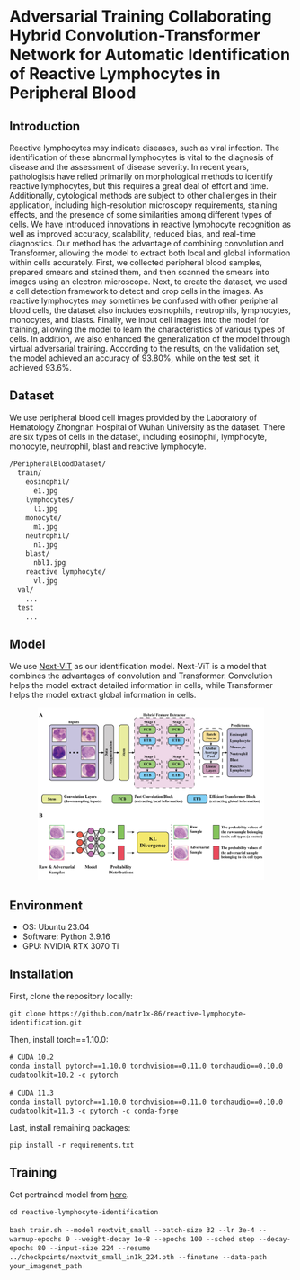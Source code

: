 # Adversarial Training Collaborating Hybrid Convolution-Transformer Network for Automatic Identification of Reactive Lymphocytes in Peripheral Blood

## Introduction
Reactive lymphocytes may indicate diseases, such as viral infection. The identification of these abnormal lymphocytes is vital to the diagnosis of disease and the assessment of disease severity. In recent years, pathologists have relied primarily on morphological methods to identify reactive lymphocytes, but this requires a great deal of effort and time. Additionally, cytological methods are subject to other challenges in their application, including high-resolution microscopy requirements, staining effects, and the presence of some similarities among different types of cells. We have introduced innovations in reactive lymphocyte recognition as well as improved accuracy, scalability, reduced bias, and real-time diagnostics. Our method has the advantage of combining convolution and Transformer, allowing the model to extract both local and global information within cells accurately. First, we collected peripheral blood samples, prepared smears and stained them, and then scanned the smears into images using an electron microscope. Next, to create the dataset, we used a cell detection framework to detect and crop cells in the images. As reactive lymphocytes may sometimes be confused with other peripheral blood cells, the dataset also includes eosinophils, neutrophils, lymphocytes, monocytes, and blasts. Finally, we input cell images into the model for training, allowing the model to learn the characteristics of various types of cells. In addition, we also enhanced the generalization of the model through virtual adversarial training. According to the results, on the validation set, the model achieved an accuracy of 93.80%, while on the test set, it achieved 93.6%.

## Dataset
We use peripheral blood cell images provided by the Laboratory of Hematology Zhongnan Hospital of Wuhan University as the dataset. There are six types of cells in the dataset, including eosinophil, lymphocyte, monocyte, neutrophil, blast and reactive lymphocyte.
```
/PeripheralBloodDataset/
  train/
    eosinophil/
      e1.jpg
    lymphocytes/
      l1.jpg
    monocyte/
      m1.jpg
    neutrophil/
      n1.jpg
    blast/
      nbl1.jpg
    reactive lymphocyte/
      vl.jpg
  val/
    ...
  test
    ...
```

## Model
We use [Next-ViT](https://github.com/bytedance/Next-ViT) as our identification model. Next-ViT is a model that combines the advantages of convolution and Transformer. Convolution helps the model extract detailed information in cells, while Transformer helps the model extract global information in cells.

<div style="text-align: center">
<img src="images/model.jpg" title="model" height="80%" width="80%">
</div>


## Environment
- OS: Ubuntu 23.04
- Software: Python 3.9.16
- GPU: NVIDIA RTX 3070 Ti

## Installation
First, clone the repository locally:
```
git clone https://github.com/matr1x-86/reactive-lymphocyte-identification.git
```

Then, install torch==1.10.0:
```
# CUDA 10.2
conda install pytorch==1.10.0 torchvision==0.11.0 torchaudio==0.10.0 cudatoolkit=10.2 -c pytorch

# CUDA 11.3
conda install pytorch==1.10.0 torchvision==0.11.0 torchaudio==0.10.0 cudatoolkit=11.3 -c pytorch -c conda-forge
```

Last, install remaining packages:
```
pip install -r requirements.txt
```

## Training
Get pertrained model from [here](https://drive.google.com/file/d/1b7ChnlT3uG3pTaZjtwYtnAaxAESF0MqK/view?usp=sharing).
```
cd reactive-lymphocyte-identification

bash train.sh --model nextvit_small --batch-size 32 --lr 3e-4 --warmup-epochs 0 --weight-decay 1e-8 --epochs 100 --sched step --decay-epochs 80 --input-size 224 --resume ../checkpoints/nextvit_small_in1k_224.pth --finetune --data-path your_imagenet_path
```
